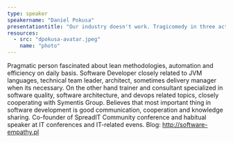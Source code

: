 ```yaml
---
type: speaker
speakername: "Daniel Pokusa"
presentationtitle: "Our industry doesn't work. Tragicomedy in three acts"
resources:
  - src: "dpokusa-avatar.jpeg"
    name: "photo"
---
```

Pragmatic person fascinated about lean methodologies, automation and efficiency
on daily basis. Software Developer closely related to JVM languages,
technical team leader, architect, sometimes delivery manager when its necessary.
On the other hand trainer and consultant specialized in software quality,
software architecture, and devops related topics,
closely cooperating with Symentis Group. Believes that most important thing
in software development is good communication,
cooperation and knowledge sharing.
Co-founder of SpreadIT Community conference and habitual speaker at IT
conferences and IT-related evens. Blog: http://software-empathy.pl
